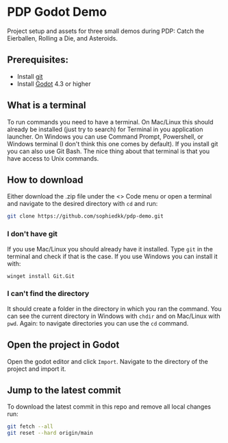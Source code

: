 # PDP Godot Demo

Project setup and assets for three small demos during PDP: Catch the Eierballen, Rolling a Die, and Asteroids.

## Prerequisites:

- Install [git](https://git-scm.com/)
- Install [Godot](https://godotengine.org/) 4.3 or higher

## What is a terminal

To run commands you need to have a terminal. On Mac/Linux this should already be installed (just try to search)
for Terminal in you application launcher. On Windows you can use Command Prompt, Powershell, or Windows terminal
(I don't think this one comes by default). If you install git you can also use Git Bash. The nice thing about that
terminal is that you have access to Unix commands.

## How to download

Either download the .zip file under the <> Code menu or open a terminal and navigate to the desired directory with `cd` and run:

```bash
git clone https://github.com/sophiedkk/pdp-demo.git
```
### I don't have git

If you use Mac/Linux you should already have it installed. Type `git` in the terminal and check if that is the case.
If you use Windows you can install it with:

```bash
winget install Git.Git
```

### I can't find the directory

It should create a folder in the directory in which you ran the command. You can see the current directory in
Windows with `chdir` and on Mac/Linux with `pwd`. Again: to navigate directories you can use the `cd` command.

## Open the project in Godot

Open the godot editor and click `Import`. Navigate to the directory of the project and import it.

## Jump to the latest commit

To download the latest commit in this repo and remove all local changes run:

```bash
git fetch --all
git reset --hard origin/main
```
